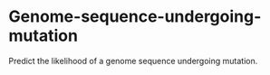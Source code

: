 # Genome-sequence-undergoing-mutation
Predict the likelihood of a genome sequence undergoing mutation.

